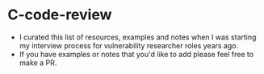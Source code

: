 # C-code-review
- I curated this list of resources, examples and notes when I was starting my interview process for vulnerability researcher roles years ago.
- If you have examples or notes that you'd like to add please feel free to make a PR.
